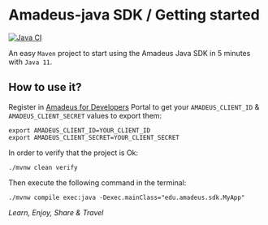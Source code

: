 # Amadeus-java SDK / Getting started

[![Java CI](https://github.com/jabrena/amadeus-java-getting-started/actions/workflows/build.yml/badge.svg)](https://github.com/jabrena/amadeus-java-getting-started/actions/workflows/build.yml)

An easy `Maven` project to start using the Amadeus Java SDK
in 5 minutes with `Java 11`.

## How to use it?

Register in [Amadeus for Developers](https://developers.amadeus.com) Portal to get your `AMADEUS_CLIENT_ID`
& `AMADEUS_CLIENT_SECRET` values to export them:

```
export AMADEUS_CLIENT_ID=YOUR_CLIENT_ID
export AMADEUS_CLIENT_SECRET=YOUR_CLIENT_SECRET
```

In order to verify that the project is Ok:

```
./mvnw clean verify
```

Then execute the following command in the terminal:

```
./mvnw compile exec:java -Dexec.mainClass="edu.amadeus.sdk.MyApp"
```

*Learn, Enjoy, Share & Travel*
